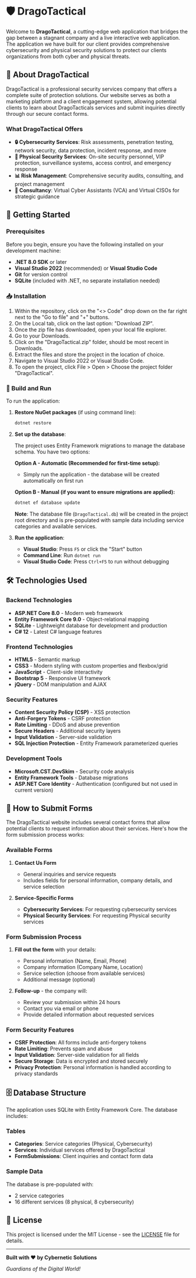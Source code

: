 # 🛡️ DragoTactical

Welcome to **DragoTactical**, a cutting-edge web application that bridges the gap between a stagnant company and a live interactive web application. The application we have built for our client provides comprehensive cybersecurity and physical security solutions to protect our clients organizations from both cyber and physical threats.

## 🌟 About DragoTactical

DragoTactical is a professional security services company that offers a complete suite of protection solutions. Our website serves as both a marketing platform and a client engagement system, allowing potential clients to learn about DragoTacticals services and submit inquiries directly through our secure contact forms.

### What DragoTactical Offers

- **🔒 Cybersecurity Services**: Risk assessments, penetration testing, network security, data protection, incident response, and more
- **👮 Physical Security Services**: On-site security personnel, VIP protection, surveillance systems, access control, and emergency response
- **📊 Risk Management**: Comprehensive security audits, consulting, and project management
- **💼 Consultancy**: Virtual Cyber Assistants (VCA) and Virtual CISOs for strategic guidance

## 🚀 Getting Started

### Prerequisites

Before you begin, ensure you have the following installed on your development machine:

- **.NET 8.0 SDK** or later
- **Visual Studio 2022** (recommended) or **Visual Studio Code**
- **Git** for version control
- **SQLite** (included with .NET, no separate installation needed)

### 📥 Installation

1. Within the repository, click on the "<> Code" drop down on the far right next to the "Go to file" and "+" buttons.
2. On the Local tab, click on the last option: "Download ZIP".
3. Once the zip file has downloaded, open your local file explorer.
4. Go to your Downloads.
5. Click on the "DragoTactical.zip" folder, should be most recent in Downloads.
6. Extract the files and store the project in the location of choice.
7. Navigate to Visual Studio 2022 or Visual Studio Code.
8. To open the project, click File > Open > Choose the project folder "DragoTactical".

### 🔧 Build and Run

To run the application:
1. **Restore NuGet packages** (if using command line):
   ```bash
   dotnet restore
   ```

2. **Set up the database**:
   
   The project uses Entity Framework migrations to manage the database schema. You have two options:
   
   **Option A - Automatic (Recommended for first-time setup):**
   - Simply run the application - the database will be created automatically on first run
   
   **Option B - Manual (if you want to ensure migrations are applied):**
   ```bash
   dotnet ef database update
   ```
   
   **Note**: The database file (`DragoTactical.db`) will be created in the project root directory and is pre-populated with sample data including service categories and available services.

3. **Run the application**:
   - **Visual Studio**: Press `F5` or click the "Start" button
   - **Command Line**: Run `dotnet run`
   - **Visual Studio Code**: Press `Ctrl+F5` to run without debugging


## 🛠️ Technologies Used

### Backend Technologies
- **ASP.NET Core 8.0** - Modern web framework
- **Entity Framework Core 9.0** - Object-relational mapping
- **SQLite** - Lightweight database for development and production
- **C# 12** - Latest C# language features

### Frontend Technologies
- **HTML5** - Semantic markup
- **CSS3** - Modern styling with custom properties and flexbox/grid
- **JavaScript** - Client-side interactivity
- **Bootstrap 5** - Responsive UI framework
- **jQuery** - DOM manipulation and AJAX

### Security Features
- **Content Security Policy (CSP)** - XSS protection
- **Anti-Forgery Tokens** - CSRF protection
- **Rate Limiting** - DDoS and abuse prevention
- **Secure Headers** - Additional security layers
- **Input Validation** - Server-side validation
- **SQL Injection Protection** - Entity Framework parameterized queries

### Development Tools
- **Microsoft.CST.DevSkim** - Security code analysis
- **Entity Framework Tools** - Database migrations
- **ASP.NET Core Identity** - Authentication (configured but not used in current version)

## 📝 How to Submit Forms

The DragoTactical website includes several contact forms that allow potential clients to request information about their services. Here's how the form submission process works:

### Available Forms

1. **Contact Us Form** 
   - General inquiries and service requests
   - Includes fields for personal information, company details, and service selection

2. **Service-Specific Forms**
   - **Cybersecurity Services**: For requesting cybersecurity services
   - **Physical Security Services**: For requesting Physical security services

### Form Submission Process

1. **Fill out the form** with your details:
   - Personal information (Name, Email, Phone)
   - Company information (Company Name, Location)
   - Service selection (choose from available services)
   - Additional message (optional)

2. **Follow-up** - the company will:
   - Review your submission within 24 hours
   - Contact you via email or phone
   - Provide detailed information about requested services

### Form Security Features

- **CSRF Protection**: All forms include anti-forgery tokens
- **Rate Limiting**: Prevents spam and abuse
- **Input Validation**: Server-side validation for all fields
- **Secure Storage**: Data is encrypted and stored securely
- **Privacy Protection**: Personal information is handled according to privacy standards

## 🗄️ Database Structure

The application uses SQLite with Entity Framework Core. The database includes:

### Tables
- **Categories**: Service categories (Physical, Cybersecurity)
- **Services**: Individual services offered by DragoTactical
- **FormSubmissions**: Client inquiries and contact form data

### Sample Data
The database is pre-populated with:
- 2 service categories
- 16 different services (8 physical, 8 cybersecurity)


## 📄 License

This project is licensed under the MIT License - see the [LICENSE](LICENSE) file for details.

---

**Built with ❤️ by Cybernetic Solutions**

*Guardians of the Digital World!*
